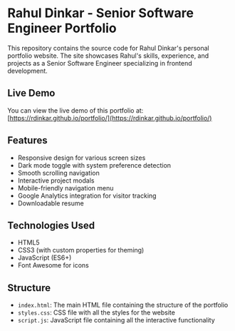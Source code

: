 # Rahul Dinkar - Senior Software Engineer Portfolio

This repository contains the source code for Rahul Dinkar's personal portfolio website. The site showcases Rahul's skills, experience, and projects as a Senior Software Engineer specializing in frontend development.

## Live Demo

You can view the live demo of this portfolio at: [https://rdinkar.github.io/portfolio/](https://rdinkar.github.io/portfolio/)

## Features

- Responsive design for various screen sizes
- Dark mode toggle with system preference detection
- Smooth scrolling navigation
- Interactive project modals
- Mobile-friendly navigation menu
- Google Analytics integration for visitor tracking
- Downloadable resume

## Technologies Used

- HTML5
- CSS3 (with custom properties for theming)
- JavaScript (ES6+)
- Font Awesome for icons

## Structure

- `index.html`: The main HTML file containing the structure of the portfolio
- `styles.css`: CSS file with all the styles for the website
- `script.js`: JavaScript file containing all the interactive functionality
